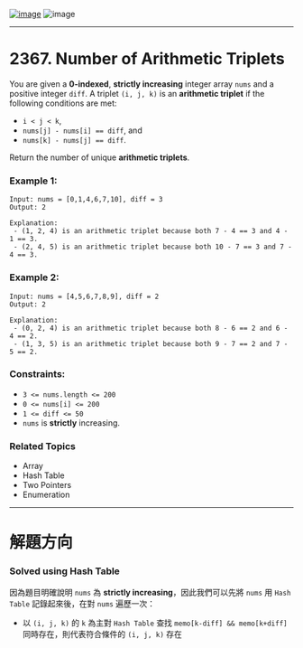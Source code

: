 [![image](https://img.shields.io/badge/Leetcode-Link-blue?logo=leetcode)](https://leetcode.com/problems/number-of-arithmetic-triplets/)
![image](https://img.shields.io/badge/Difficulty-Easy-green)

---

# 2367. Number of Arithmetic Triplets

You are given a **0-indexed**, **strictly increasing** integer array `nums` and a positive integer `diff`. A triplet `(i, j, k)` is an **arithmetic triplet** if the following conditions are met:

- `i < j < k`,
- `nums[j] - nums[i] == diff`, and
- `nums[k] - nums[j] == diff`.

Return the number of unique **arithmetic triplets**.

### Example 1:

```
Input: nums = [0,1,4,6,7,10], diff = 3
Output: 2

Explanation:
 - (1, 2, 4) is an arithmetic triplet because both 7 - 4 == 3 and 4 - 1 == 3.
 - (2, 4, 5) is an arithmetic triplet because both 10 - 7 == 3 and 7 - 4 == 3. 
```

### Example 2:

```
Input: nums = [4,5,6,7,8,9], diff = 2
Output: 2

Explanation:
 - (0, 2, 4) is an arithmetic triplet because both 8 - 6 == 2 and 6 - 4 == 2.
 - (1, 3, 5) is an arithmetic triplet because both 9 - 7 == 2 and 7 - 5 == 2.
```

### Constraints:

- `3 <= nums.length <= 200`
- `0 <= nums[i] <= 200`
- `1 <= diff <= 50`
- `nums` is **strictly** increasing.

### Related Topics

- Array
- Hash Table
- Two Pointers
- Enumeration
  
---

# 解題方向

### Solved using Hash Table

因為題目明確說明 `nums` 為 **strictly increasing**，因此我們可以先將 `nums` 用 `Hash Table` 記錄起來後，在對 `nums` 遍歷一次：

- 以 `(i, j, k)` 的 `k` 為主對 `Hash Table` 查找 `memo[k-diff] && memo[k+diff]` 同時存在，則代表符合條件的 `(i, j, k)` 存在